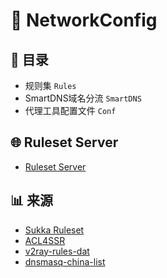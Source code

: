 # 🧩 NetworkConfig

## 📄 目录

* 规则集 `Rules`
* SmartDNS域名分流 `SmartDNS`
* 代理工具配置文件 `Conf`

## 🌐 Ruleset Server
* <a href="https://ruleset.zcsouls.com/">Ruleset Server</a><br>

## 📊 来源

* <a href="https://ruleset.skk.moe/">Sukka Ruleset</a><br>
* <a href="https://github.com/ACL4SSR/ACL4SSR">ACL4SSR</a><br>
* <a href="https://github.com/Loyalsoldier/v2ray-rules-dat">v2ray-rules-dat</a><br>
* <a href="https://github.com/felixonmars/dnsmasq-china-list">dnsmasq-china-list</a><br>

